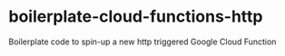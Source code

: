 # boilerplate-cloud-functions-http
Boilerplate code to spin-up a new http triggered Google Cloud Function
